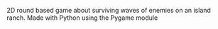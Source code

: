 2D round based game about surviving waves of enemies on an island ranch. Made with Python using the Pygame module
